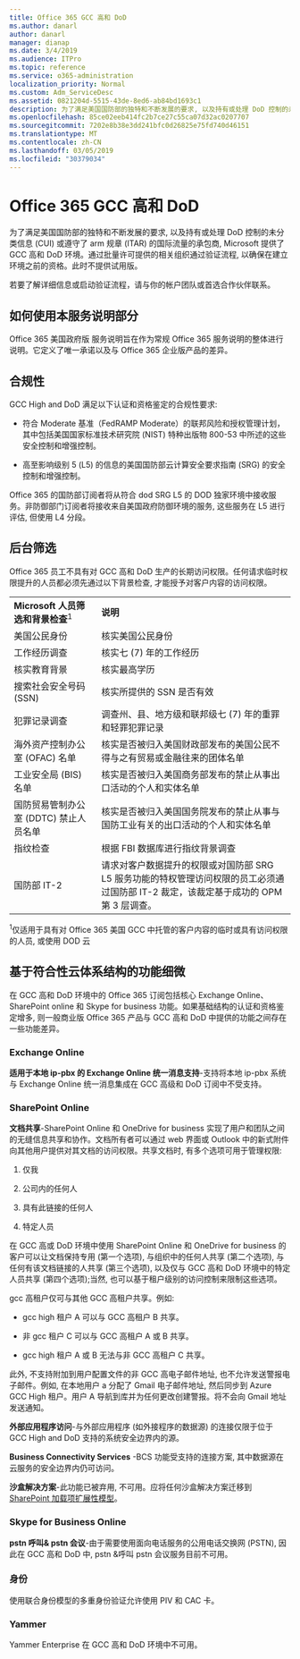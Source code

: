 ```yaml
---
title: Office 365 GCC 高和 DoD
ms.author: danarl
author: danarl
manager: dianap
ms.date: 3/4/2019
ms.audience: ITPro
ms.topic: reference
ms.service: o365-administration
localization_priority: Normal
ms.custom: Adm_ServiceDesc
ms.assetid: 0821204d-5515-43de-8ed6-ab84bd1693c1
description: 为了满足美国国防部的独特和不断发展的要求, 以及持有或处理 DoD 控制的未分类信息 (CUI) 或遵守了 arm 规章 (ITAR) 的国际流量的承包商, Microsoft 提供了GCC 高和 DoD 环境。通过批量许可提供的相关组织通过验证流程, 以确保在建立环境之前的资格。此时不提供试用版。
ms.openlocfilehash: 85ce02eeb414fc2b7ce27c55ca07d32ac0207707
ms.sourcegitcommit: 7202e8b38e3dd241bfc0d26825e75fd740d46151
ms.translationtype: MT
ms.contentlocale: zh-CN
ms.lasthandoff: 03/05/2019
ms.locfileid: "30379034"
---
```

# <a name="office-365-gcc-high-and-dod"></a>Office 365 GCC 高和 DoD

为了满足美国国防部的独特和不断发展的要求, 以及持有或处理 DoD 控制的未分类信息 (CUI) 或遵守了 arm 规章 (ITAR) 的国际流量的承包商, Microsoft 提供了GCC 高和 DoD 环境。通过批量许可提供的相关组织通过验证流程, 以确保在建立环境之前的资格。此时不提供试用版。 
  
若要了解详细信息或启动验证流程，请与你的帐户团队或首选合作伙伴联系。
  
## <a name="how-to-use-this-service-description-section"></a>如何使用本服务说明部分

Office 365 美国政府版 服务说明旨在作为常规 Office 365 服务说明的整体进行说明。它定义了唯一承诺以及与 Office 365 企业版产品的差异。
  
## <a name="compliance"></a>合规性

GCC High and DoD 满足以下认证和资格鉴定的合规性要求: 
  
- 符合 Moderate 基准（FedRAMP Moderate）的联邦风险和授权管理计划，其中包括美国国家标准技术研究院 (NIST) 特种出版物 800-53 中所述的这些安全控制和增强控制。
    
- 高至影响级别 5 (L5) 的信息的美国国防部云计算安全要求指南 (SRG) 的安全控制和增强控制。
    
Office 365 的国防部订阅者将从符合 dod SRG L5 的 DOD 独家环境中接收服务。非防御部门订阅者将接收来自美国政府防御环境的服务, 这些服务在 L5 进行评估, 但使用 L4 分段。
  
## <a name="background-screening"></a>后台筛选

Office 365 员工不具有对 GCC 高和 DoD 生产的长期访问权限。任何请求临时权限提升的人员都必须先通过以下背景检查, 才能授予对客户内容的访问权限。
  
|||
|:-----|:-----|
|**Microsoft 人员筛选和背景检查**<sup>1</sup> <br/> |**说明** <br/> |
|美国公民身份  <br/> |核实美国公民身份  <br/> |
|工作经历调查  <br/> |核实七 (7) 年的工作经历  <br/> |
|核实教育背景  <br/> |核实最高学历  <br/> |
|搜索社会安全号码 (SSN)  <br/> |核实所提供的 SSN 是否有效  <br/> |
|犯罪记录调查  <br/> |调查州、县、地方级和联邦级七 (7) 年的重罪和轻罪犯罪记录  <br/> |
|海外资产控制办公室 (OFAC) 名单  <br/> |核实是否被归入美国财政部发布的美国公民不得与之有贸易或金融往来的团体名单  <br/> |
|工业安全局 (BIS) 名单  <br/> |核实是否被归入美国商务部发布的禁止从事出口活动的个人和实体名单  <br/> |
|国防贸易管制办公室 (DDTC) 禁止人员名单  <br/> |核实是否被归入美国国务院发布的禁止从事与国防工业有关的出口活动的个人和实体名单  <br/> |
|指纹检查  <br/> |根据 FBI 数据库进行指纹背景调查  <br/> |
|国防部 IT-2  <br/> |请求对客户数据提升的权限或对国防部 SRG L5 服务功能的特权管理访问权限的员工必须通过国防部 IT-2 裁定，该裁定基于成功的 OPM 第 3 层调查。  <br/> |

<sup>1</sup>仅适用于具有对 Office 365 美国 GCC 中托管的客户内容的临时或具有访问权限的人员, 或使用 DOD 云
## <a name="feature-nuances-based-on-compliant-cloud-architecture"></a>基于符合性云体系结构的功能细微

在 GCC 高和 DoD 环境中的 Office 365 订阅包括核心 Exchange Online、SharePoint online 和 Skype for business 功能。如果基础结构的认证和资格鉴定增多, 则一般商业版 Office 365 产品与 GCC 高和 DoD 中提供的功能之间存在一些功能差异。
  
### <a name="exchange-online"></a>Exchange Online

 **适用于本地 ip-pbx 的 Exchange Online 统一消息支持**-支持将本地 ip-pbx 系统与 Exchange Online 统一消息集成在 GCC 高级和 DoD 订阅中不受支持。 
  
### <a name="sharepoint-online"></a>SharePoint Online

 **文档共享**-SharePoint Online 和 OneDrive for business 实现了用户和团队之间的无缝信息共享和协作。文档所有者可以通过 web 界面或 Outlook 中的新式附件向其他用户提供对其文档的访问权限。共享文档时, 有多个选项可用于管理权限: 
  
1. 仅我
    
2. 公司内的任何人
    
3. 具有此链接的任何人
    
4. 特定人员
    
在 GCC 高或 DoD 环境中使用 SharePoint Online 和 OneDrive for business 的客户可以让文档保持专用 (第一个选项), 与组织中的任何人共享 (第二个选项), 与任何有该文档链接的人共享 (第三个选项), 以及仅与 GCC 高和 DoD 环境中的特定人员共享 (第四个选项);当然, 也可以基于租户级别的访问控制来限制这些选项。
  
gcc 高租户仅可与其他 GCC 高租户共享。例如:
  
- gcc high 租户 A 可以与 GCC 高租户 B 共享。
    
- 非 gcc 租户 C 可以与 GCC 高租户 A 或 B 共享。
    
- gcc high 租户 A 或 B 无法与非 GCC 高租户 C 共享。
    
此外, 不支持附加到用户配置文件的非 GCC 高电子邮件地址, 也不允许发送警报电子邮件。例如, 在本地用户 a 分配了 Gmail 电子邮件地址, 然后同步到 Azure GCC High 租户。用户 A 导航到库并为任何更改创建警报。将不会向 Gmail 地址发送通知。
  
 **外部应用程序访问**-与外部应用程序 (如外接程序的数据源) 的连接仅限于位于 GCC High and DoD 支持的系统安全边界内的源。 
  
 **Business Connectivity Services** -BCS 功能受支持的连接方案, 其中数据源在云服务的安全边界内仍可访问。 
  
 **沙盒解决方案**-此功能已被弃用, 不可用。应将任何沙盒解决方案迁移到[SharePoint 加载项扩展性模型]( https://msdn.microsoft.com/en-us/library/office/fp179930.aspx)。
  
### <a name="skype-for-business-online"></a>Skype for Business Online

 **pstn 呼叫&amp; pstn 会议**-由于需要使用面向电话服务的公用电话交换网 (PSTN), 因此在 GCC 高和 DoD 中, pstn &amp;呼叫 pstn 会议服务目前不可用。 
  
### <a name="identity"></a>身份

使用联合身份模型的多重身份验证允许使用 PIV 和 CAC 卡。
  
### <a name="yammer"></a>Yammer

Yammer Enterprise 在 GCC 高和 DoD 环境中不可用。
  

